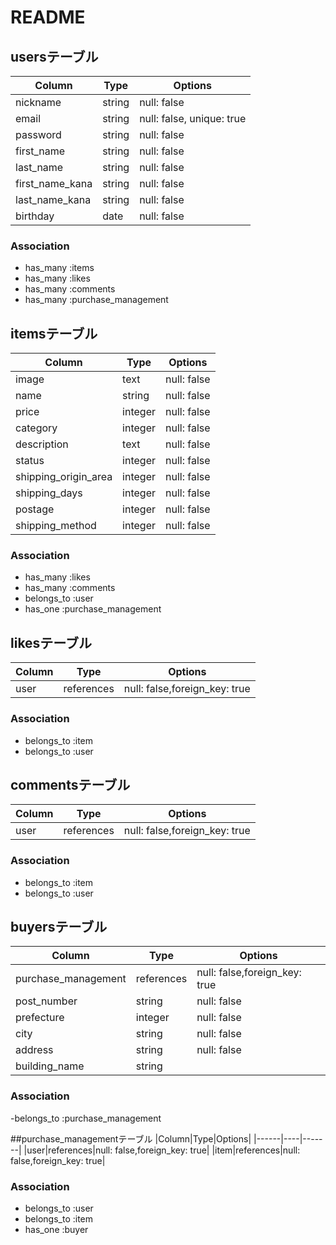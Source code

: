 # README

## usersテーブル

|Column|Type|Options|
|------|----|-------|
|nickname|string|null: false|
|email|string|null: false, unique: true|
|password|string|null: false|
|first_name|string|null: false|
|last_name|string|null: false|
|first_name_kana|string|null: false|
|last_name_kana|string|null: false|
|birthday|date|null: false|

### Association
- has_many :items
- has_many :likes
- has_many :comments
- has_many :purchase_management

## itemsテーブル

|Column|Type|Options|
|------|----|-------|
|image|text|null: false|
|name|string|null: false|
|price|integer|null: false|
|category|integer|null: false|
|description|text|null: false|
|status|integer|null: false|
|shipping_origin_area|integer|null: false|
|shipping_days|integer|null: false|
|postage|integer|null: false|
|shipping_method|integer|null: false|

### Association
- has_many :likes
- has_many :comments
- belongs_to :user
- has_one :purchase_management

## likesテーブル

|Column|Type|Options|
|------|----|-------|
|user|references|null: false,foreign_key: true|

### Association
- belongs_to :item
- belongs_to :user


## commentsテーブル
|Column|Type|Options|
|------|----|-------|
|user|references|null: false,foreign_key: true|

### Association
- belongs_to :item
- belongs_to :user


## buyersテーブル
|Column|Type|Options|
|------|----|-------|
|purchase_management|references|null: false,foreign_key: true|
|post_number|string|null: false|
|prefecture|integer|null: false|
|city|string|null: false|
|address|string|null: false|
|building_name|string|

### Association
-belongs_to :purchase_management

##purchase_managementテーブル
|Column|Type|Options|
|------|----|-------|
|user|references|null: false,foreign_key: true|
|item|references|null: false,foreign_key: true|

### Association
- belongs_to :user
- belongs_to :item
- has_one :buyer